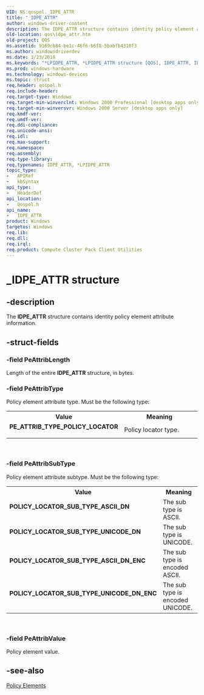 ```yaml
---
UID: NS:qospol._IDPE_ATTR
title: "_IDPE_ATTR"
author: windows-driver-content
description: The IDPE_ATTR structure contains identity policy element attribute information.
old-location: qos\idpe_attr.htm
old-project: QOS
ms.assetid: 9169cb84-be1c-46f6-b6f8-5babfb4310f3
ms.author: windowsdriverdev
ms.date: 3/23/2018
ms.keywords: "*LPIDPE_ATTR, *LPIDPE_ATTR structure [QOS], IDPE_ATTR, IDPE_ATTR structure [QOS], PE_ATTRIB_TYPE_POLICY_LOCATOR, POLICY_LOCATOR_SUB_TYPE_ASCII_DN, POLICY_LOCATOR_SUB_TYPE_ASCII_DN_ENC, POLICY_LOCATOR_SUB_TYPE_UNICODE_DN, POLICY_LOCATOR_SUB_TYPE_UNICODE_DN_ENC, _IDPE_ATTR, qos.idpe_attr, qospol/*LPIDPE_ATTR, qospol/IDPE_ATTR"
ms.prod: windows-hardware
ms.technology: windows-devices
ms.topic: struct
req.header: qospol.h
req.include-header: 
req.target-type: Windows
req.target-min-winverclnt: Windows 2000 Professional [desktop apps only]
req.target-min-winversvr: Windows 2000 Server [desktop apps only]
req.kmdf-ver: 
req.umdf-ver: 
req.ddi-compliance: 
req.unicode-ansi: 
req.idl: 
req.max-support: 
req.namespace: 
req.assembly: 
req.type-library: 
req.typenames: IDPE_ATTR, *LPIDPE_ATTR
topic_type:
-	APIRef
-	kbSyntax
api_type:
-	HeaderDef
api_location:
-	Qospol.h
api_name:
-	IDPE_ATTR
product: Windows
targetos: Windows
req.lib: 
req.dll: 
req.irql: 
req.product: Compute Cluster Pack Client Utilities
---
```


# _IDPE_ATTR structure


## -description


The <b>IDPE_ATTR</b> structure contains identity policy element attribute information.


## -struct-fields




### -field PeAttribLength

Length of the entire <b>IDPE_ATTR</b> structure, in bytes.


### -field PeAttribType

Policy element attribute type. Must be the following type:

<table>
<tr>
<th>Value</th>
<th>Meaning</th>
</tr>
<tr>
<td width="40%"><a id="PE_ATTRIB_TYPE_POLICY_LOCATOR"></a><a id="pe_attrib_type_policy_locator"></a><dl>
<dt><b>PE_ATTRIB_TYPE_POLICY_LOCATOR</b></dt>
</dl>
</td>
<td width="60%">
Policy locator type.

</td>
</tr>
</table>
 


### -field PeAttribSubType

Policy element attribute subtype. Must be the following type:

<table>
<tr>
<th>Value</th>
<th>Meaning</th>
</tr>
<tr>
<td width="40%"><a id="POLICY_LOCATOR_SUB_TYPE_ASCII_DN"></a><a id="policy_locator_sub_type_ascii_dn"></a><dl>
<dt><b>POLICY_LOCATOR_SUB_TYPE_ASCII_DN</b></dt>
</dl>
</td>
<td width="60%">
The sub type is ASCII.

</td>
</tr>
<tr>
<td width="40%"><a id="POLICY_LOCATOR_SUB_TYPE_UNICODE_DN"></a><a id="policy_locator_sub_type_unicode_dn"></a><dl>
<dt><b>POLICY_LOCATOR_SUB_TYPE_UNICODE_DN</b></dt>
</dl>
</td>
<td width="60%">
The sub type is UNICODE.

</td>
</tr>
<tr>
<td width="40%"><a id="POLICY_LOCATOR_SUB_TYPE_ASCII_DN_ENC"></a><a id="policy_locator_sub_type_ascii_dn_enc"></a><dl>
<dt><b>POLICY_LOCATOR_SUB_TYPE_ASCII_DN_ENC</b></dt>
</dl>
</td>
<td width="60%">
The sub type is encoded ASCII.

</td>
</tr>
<tr>
<td width="40%"><a id="POLICY_LOCATOR_SUB_TYPE_UNICODE_DN_ENC"></a><a id="policy_locator_sub_type_unicode_dn_enc"></a><dl>
<dt><b>POLICY_LOCATOR_SUB_TYPE_UNICODE_DN_ENC</b></dt>
</dl>
</td>
<td width="60%">
The sub type is encoded UNICODE.

</td>
</tr>
</table>
 


### -field PeAttribValue

Policy element value.


## -see-also




<a href="https://msdn.microsoft.com/72eeb985-85e2-48c6-b79f-73f48295740a">Policy Elements</a>
 

 

